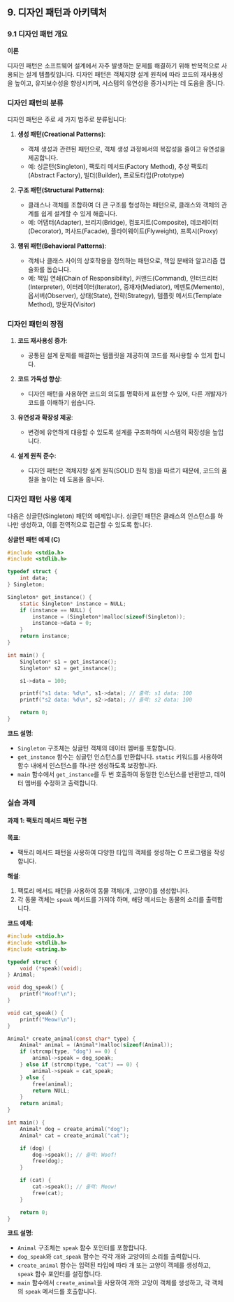## 9. 디자인 패턴과 아키텍처

### 9.1 디자인 패턴 개요

**이론**

디자인 패턴은 소프트웨어 설계에서 자주 발생하는 문제를 해결하기 위해 반복적으로 사용되는 설계 템플릿입니다. 디자인 패턴은 객체지향 설계 원칙에 따라 코드의 재사용성을 높이고, 유지보수성을 향상시키며, 시스템의 유연성을 증가시키는 데 도움을 줍니다.

### 디자인 패턴의 분류

디자인 패턴은 주로 세 가지 범주로 분류됩니다:
1. **생성 패턴(Creational Patterns)**:
    - 객체 생성과 관련된 패턴으로, 객체 생성 과정에서의 복잡성을 줄이고 유연성을 제공합니다.
    - 예: 싱글턴(Singleton), 팩토리 메서드(Factory Method), 추상 팩토리(Abstract Factory), 빌더(Builder), 프로토타입(Prototype)

2. **구조 패턴(Structural Patterns)**:
    - 클래스나 객체를 조합하여 더 큰 구조를 형성하는 패턴으로, 클래스와 객체의 관계를 쉽게 설계할 수 있게 해줍니다.
    - 예: 어댑터(Adapter), 브리지(Bridge), 컴포지트(Composite), 데코레이터(Decorator), 퍼사드(Facade), 플라이웨이트(Flyweight), 프록시(Proxy)

3. **행위 패턴(Behavioral Patterns)**:
    - 객체나 클래스 사이의 상호작용을 정의하는 패턴으로, 책임 분배와 알고리즘 캡슐화를 돕습니다.
    - 예: 책임 연쇄(Chain of Responsibility), 커맨드(Command), 인터프리터(Interpreter), 이터레이터(Iterator), 중재자(Mediator), 메멘토(Memento), 옵서버(Observer), 상태(State), 전략(Strategy), 템플릿 메서드(Template Method), 방문자(Visitor)

### 디자인 패턴의 장점

1. **코드 재사용성 증가**:
    - 공통된 설계 문제를 해결하는 템플릿을 제공하여 코드를 재사용할 수 있게 합니다.

2. **코드 가독성 향상**:
    - 디자인 패턴을 사용하면 코드의 의도를 명확하게 표현할 수 있어, 다른 개발자가 코드를 이해하기 쉽습니다.

3. **유연성과 확장성 제공**:
    - 변경에 유연하게 대응할 수 있도록 설계를 구조화하여 시스템의 확장성을 높입니다.

4. **설계 원칙 준수**:
    - 디자인 패턴은 객체지향 설계 원칙(SOLID 원칙 등)을 따르기 때문에, 코드의 품질을 높이는 데 도움을 줍니다.

### 디자인 패턴 사용 예제

다음은 싱글턴(Singleton) 패턴의 예제입니다. 싱글턴 패턴은 클래스의 인스턴스를 하나만 생성하고, 이를 전역적으로 접근할 수 있도록 합니다.

**싱글턴 패턴 예제 (C)**

```c
#include <stdio.h>
#include <stdlib.h>

typedef struct {
    int data;
} Singleton;

Singleton* get_instance() {
    static Singleton* instance = NULL;
    if (instance == NULL) {
        instance = (Singleton*)malloc(sizeof(Singleton));
        instance->data = 0;
    }
    return instance;
}

int main() {
    Singleton* s1 = get_instance();
    Singleton* s2 = get_instance();

    s1->data = 100;

    printf("s1 data: %d\n", s1->data); // 출력: s1 data: 100
    printf("s2 data: %d\n", s2->data); // 출력: s2 data: 100

    return 0;
}
```

**코드 설명**:
- `Singleton` 구조체는 싱글턴 객체의 데이터 멤버를 포함합니다.
- `get_instance` 함수는 싱글턴 인스턴스를 반환합니다. `static` 키워드를 사용하여 함수 내에서 인스턴스를 하나만 생성하도록 보장합니다.
- `main` 함수에서 `get_instance`를 두 번 호출하여 동일한 인스턴스를 반환받고, 데이터 멤버를 수정하고 출력합니다.

### 실습 과제

#### 과제 1: 팩토리 메서드 패턴 구현

**목표**:
- 팩토리 메서드 패턴을 사용하여 다양한 타입의 객체를 생성하는 C 프로그램을 작성합니다.

**해설**:
1. 팩토리 메서드 패턴을 사용하여 동물 객체(개, 고양이)를 생성합니다.
2. 각 동물 객체는 `speak` 메서드를 가져야 하며, 해당 메서드는 동물의 소리를 출력합니다.

**코드 예제**:

```c
#include <stdio.h>
#include <stdlib.h>
#include <string.h>

typedef struct {
    void (*speak)(void);
} Animal;

void dog_speak() {
    printf("Woof!\n");
}

void cat_speak() {
    printf("Meow!\n");
}

Animal* create_animal(const char* type) {
    Animal* animal = (Animal*)malloc(sizeof(Animal));
    if (strcmp(type, "dog") == 0) {
        animal->speak = dog_speak;
    } else if (strcmp(type, "cat") == 0) {
        animal->speak = cat_speak;
    } else {
        free(animal);
        return NULL;
    }
    return animal;
}

int main() {
    Animal* dog = create_animal("dog");
    Animal* cat = create_animal("cat");

    if (dog) {
        dog->speak(); // 출력: Woof!
        free(dog);
    }

    if (cat) {
        cat->speak(); // 출력: Meow!
        free(cat);
    }

    return 0;
}
```

**코드 설명**:
- `Animal` 구조체는 `speak` 함수 포인터를 포함합니다.
- `dog_speak`와 `cat_speak` 함수는 각각 개와 고양이의 소리를 출력합니다.
- `create_animal` 함수는 입력된 타입에 따라 개 또는 고양이 객체를 생성하고, `speak` 함수 포인터를 설정합니다.
- `main` 함수에서 `create_animal`을 사용하여 개와 고양이 객체를 생성하고, 각 객체의 `speak` 메서드를 호출합니다.
